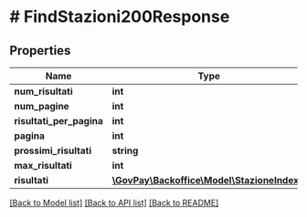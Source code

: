 # # FindStazioni200Response

## Properties

Name | Type | Description | Notes
------------ | ------------- | ------------- | -------------
**num_risultati** | **int** |  | [optional]
**num_pagine** | **int** |  | [optional]
**risultati_per_pagina** | **int** |  | [optional]
**pagina** | **int** |  | [optional]
**prossimi_risultati** | **string** |  | [optional]
**max_risultati** | **int** |  | [optional]
**risultati** | [**\GovPay\Backoffice\Model\StazioneIndex[]**](StazioneIndex.md) |  |

[[Back to Model list]](../../README.md#models) [[Back to API list]](../../README.md#endpoints) [[Back to README]](../../README.md)

